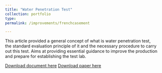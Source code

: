 ```yaml
---
title: "Water Penetration Test"
collection: portfolio
type:
permalink: /improvements/frenchcasement

---
```


This article provided a general concept of what is water penetration test, the standard evaluation principle of it and the necessary procedure to carry out this test. Aims at providing essential guidance to improve the production and prepare for establishing the test lab.

[Download document here](http://bensenx.github.io/files/WaterPenetrationTest.html)
[Download paper here](http://bensenx.github.io/files/paper1.pdf)
